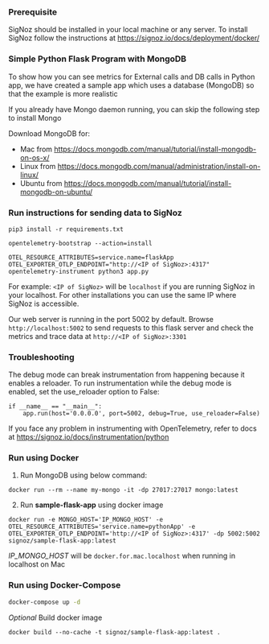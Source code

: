 ### Prerequisite
SigNoz should be installed in your local machine or any server. To install SigNoz follow the instructions at https://signoz.io/docs/deployment/docker/


### Simple Python Flask Program with MongoDB

To show how you can see metrics for External calls and DB calls in Python app, we have created a sample app which uses a database (MongoDB) so that the example is more realistic

If you already have Mongo daemon running, you can skip the following step to install Mongo

Download MongoDB for:
- Mac from https://docs.mongodb.com/manual/tutorial/install-mongodb-on-os-x/
- Linux from https://docs.mongodb.com/manual/administration/install-on-linux/
- Ubuntu from https://docs.mongodb.com/manual/tutorial/install-mongodb-on-ubuntu/


### Run instructions for sending data to SigNoz
```
pip3 install -r requirements.txt
```

```
opentelemetry-bootstrap --action=install
```

```
OTEL_RESOURCE_ATTRIBUTES=service.name=flaskApp OTEL_EXPORTER_OTLP_ENDPOINT="http://<IP of SigNoz>:4317" opentelemetry-instrument python3 app.py
```

For example:
`<IP of SigNoz>` will be `localhost` if you are running SigNoz in your localhost. For other installations you can use the same IP where SigNoz is accessible.

Our web server is running in the port 5002 by default. Browse `http://localhost:5002` to send requests to this flask server and check the metrics and trace data at `http://<IP of SigNoz>:3301`

### Troubleshooting

The debug mode can break instrumentation from happening because it enables a reloader. To run instrumentation while the debug mode is enabled, set the use_reloader option to False:
```
if __name__ == "__main__":
    app.run(host='0.0.0.0', port=5002, debug=True, use_reloader=False)
```
If you face any problem in instrumenting with OpenTelemetry, refer to docs at 
https://signoz.io/docs/instrumentation/python



### Run using Docker
1. Run MongoDB using below command:

```
docker run --rm --name my-mongo -it -dp 27017:27017 mongo:latest
```

2. Run **sample-flask-app** using docker image

```
docker run -e MONGO_HOST='IP_MONGO_HOST' -e OTEL_RESOURCE_ATTRIBUTES='service.name=pythonApp' -e OTEL_EXPORTER_OTLP_ENDPOINT='http://<IP of SigNoz>:4317' -dp 5002:5002 signoz/sample-flask-app:latest 
```
*IP_MONGO_HOST* will be `docker.for.mac.localhost` when running in localhost on Mac

### Run using Docker-Compose

```bash
docker-compose up -d
```

*Optional*
Build docker image
```
docker build --no-cache -t signoz/sample-flask-app:latest .
```
